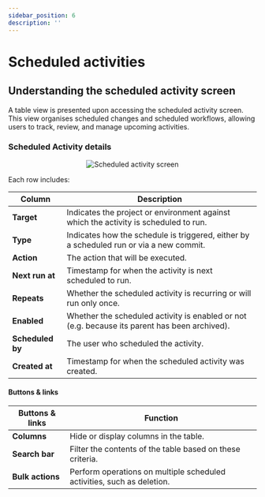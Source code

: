 ```yaml
---
sidebar_position: 6
description: ''
---
```


# Scheduled activities

## Understanding the scheduled activity screen

A table view is presented upon accessing the scheduled activity screen. This view organises scheduled changes and scheduled workflows, allowing users to track, review, and manage upcoming activities.

### Scheduled Activity details

<p align='center'>
  <img alt='Scheduled activity screen' src={require('!url-loader!./images/scheduled-activity.png').default} className='image-border'/>
</p>

Each row includes:

| Column              | Description                                                                                                                    |
|---------------------|--------------------------------------------------------------------------------------------------------------------------------|
| **Target**          | Indicates the project or environment against which the activity is scheduled to run.                                           |
| **Type**            | Indicates how the schedule is triggered, either by a scheduled run or via a new commit.                                        |
| **Action**          | The action that will be executed.                                                                                              |
| **Next run at**     | Timestamp for when the activity is next scheduled to run.                                                                      |
| **Repeats**         | Whether the scheduled activity is recurring or will run only once.                                                             |
| **Enabled**         | Whether the scheduled activity is enabled or not (e.g. because its parent has been archived).                                  |
| **Scheduled by**    | The user who scheduled the activity.                                                                                           |
| **Created at**      | Timestamp for when the scheduled activity was created.                                                                         |

#### Buttons & links

| Buttons & links               | Function                                                               |
|-------------------------------|------------------------------------------------------------------------|
| **Columns**                   | Hide or display columns in the table.                                  |
| **Search bar**                | Filter the contents of the table based on these criteria.              |
| **Bulk actions**              | Perform operations on multiple scheduled activities, such as deletion. |

